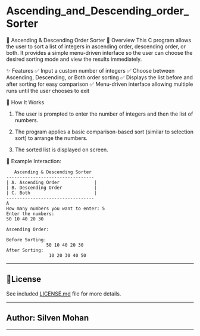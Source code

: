 # Ascending_and_Descending_order_Sorter

📄 Ascending & Descending Order Sorter
🎯 Overview
This C program allows the user to sort a list of integers in ascending order, descending order, or both. It provides a simple menu-driven interface so the user can choose the desired sorting mode and view the results immediately.

✨ Features
✅ Input a custom number of integers
✅ Choose between Ascending, Descending, or Both order sorting
✅ Displays the list before and after sorting for easy comparison
✅ Menu-driven interface allowing multiple runs until the user chooses to exit

🧠 How It Works
1. The user is prompted to enter the number of integers and then the list of numbers.

2. The program applies a basic comparison-based sort (similar to selection sort) to arrange the numbers.

3. The sorted list is displayed on screen.

📝 Example Interaction:
```
   Ascending & Descending Sorter
---------------------------------
| A. Ascending Order             |
| B. Descending Order            |
| C. Both                        |
---------------------------------
A
How many numbers you want to enter: 5
Enter the numbers:
50 10 40 20 30

Ascending Order:

Before Sorting:
               50 10 40 20 30
After Sorting:
                10 20 30 40 50
```

----

## 📃License
  See included [LICENSE.md](./LICENSE) file for more details.

----

## Author: Silven Mohan

----


